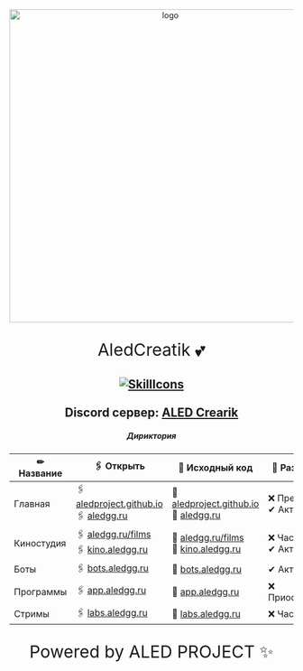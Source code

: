 <div id="logo" align="center">
<img src="https://i.imgur.com/hiZVAD2.png" alt="logo" style="width:555px;height:auto"> 
  
<p align="center" style="font-size:30px">AledCreatik 💕</p>
  
  <a href="#">![SkillIcons](https://skillicons.dev/icons?i=js,python,java,html,css)</a><br><br>
Discord сервер: [ALED Crearik](https://discord.gg/5BM4XD3qxM)<br>
---

##### Дириктория
✏ Название | 🖇 Открыть                               | 📜 Исходный код                                                   | 🌠 Разработка
----------- | ---------------------------------------- | -------------------------------------------------------- | -----------------
Главная     | 🖇 [aledproject.github.io](https://aledproject.github.io)<br>🖇 [aledgg.ru](https://aledgg.ru)     | 📜 [aledproject.github.io](https://github.com/ALEDPROJECT/aledproject.github.io)<br>📜 [aledgg.ru](https://github.com/ALEDPROJECT/aledgg.ru)      | ❌ Прекращена<br>✔ Актуален
Киностудия  | 🖇 [aledgg.ru/films](https://aledgg.ru/films)<br>🖇 [kino.aledgg.ru](https://kino.aledgg.ru) | 📜 [aledgg.ru/films](https://github.com/ALEDPROJECT/aledgg.ru/tree/main/films)<br>📜 [kino.aledgg.ru](https://github.com/ALEDPROJECT/kino.aledgg.ru) | ❌ Частчно<br>✔ Актуален
Боты        | 🖇 [bots.aledgg.ru](https://bots.aledgg.ru) | 📜 [bots.aledgg.ru](https://github.com/ALEDPROJECT/bots.aledgg.ru) | ✔ Актуален
Программы   | 🖇 [app.aledgg.ru](https://app.aledgg.ru)   | 📜 [app.aledgg.ru](https://github.com/ALEDPROJECT/app.aledgg.ru)  | ❌ Приостановлен
Стримы      | 🖇 [labs.aledgg.ru](https://labs.aledgg.ru) | 📜 [labs.aledgg.ru](https://github.com/ALEDPROJECT/labs.aledgg.ru) | ❌ Частчно



<p align="center" style="font-size:30px">Powered by ALED PROJECT ✨</p>
